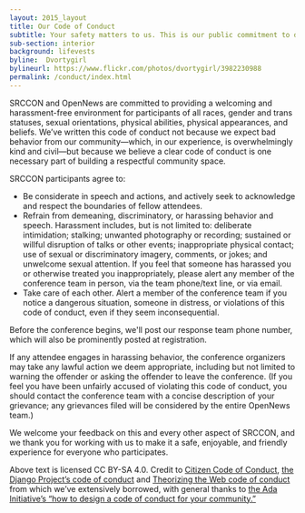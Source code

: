 ```yaml
---
layout: 2015_layout
title: Our Code of Conduct
subtitle: Your safety matters to us. This is our public commitment to doing all we can to ensure it.
sub-section: interior
background: lifevests
byline:  Dvortygirl
bylineurl: https://www.flickr.com/photos/dvortygirl/3982230988
permalink: /conduct/index.html
---
```



SRCCON and OpenNews are committed to providing a welcoming and harassment-free environment for participants of all races, gender and trans statuses, sexual orientations, physical abilities, physical appearances, and beliefs. We&rsquo;ve written this code of conduct not because we expect bad behavior from our community&mdash;which, in our experience, is overwhelmingly kind and civil&mdash;but because we believe a clear code of conduct is one necessary part of building a respectful community space.

SRCCON participants agree to:

* Be considerate in speech and actions, and actively seek to acknowledge and respect the boundaries of fellow attendees.
* Refrain from demeaning, discriminatory, or harassing behavior and speech. Harassment includes, but is not limited to: deliberate intimidation; stalking; unwanted photography or recording; sustained or willful disruption of talks or other events; inappropriate physical contact; use of sexual or discriminatory imagery, comments, or jokes; and unwelcome sexual attention. If you feel that someone has harassed you or otherwise treated you inappropriately, please alert any member of the conference team in person, via the team phone/text line, or via email.
* Take care of each other. Alert a member of the conference team if you notice a dangerous situation, someone in distress, or violations of this code of conduct, even if they seem inconsequential.

Before the conference begins, we'll post our response team phone number, which will also be prominently posted at registration.

If any attendee engages in harassing behavior, the conference organizers may take any lawful action we deem appropriate, including but not limited to warning the offender or asking the offender to leave the conference. (If you feel you have been unfairly accused of violating this code of conduct, you should contact the conference team with a concise description of your grievance; any grievances filed will be considered by the entire OpenNews team.)

We welcome your feedback on this and every other aspect of SRCCON, and we thank you for working with us to make it a safe, enjoyable, and friendly experience for everyone who participates.

Above text is licensed CC BY-SA 4.0. Credit to [Citizen Code of Conduct](http://citizencodeofconduct.org/), [the Django Project&rsquo;s code of conduct](https://www.djangoproject.com/conduct/) and [Theorizing the Web code of conduct](http://theorizingtheweb.tumblr.com/post/79357700249/anti-harassment-statement) from which we&rsquo;ve extensively borrowed, with general thanks to [the Ada Initiative&rsquo;s &ldquo;how to design a code of conduct for your community.&rdquo;](https://adainitiative.org/2014/02/howto-design-a-code-of-conduct-for-your-community/)
